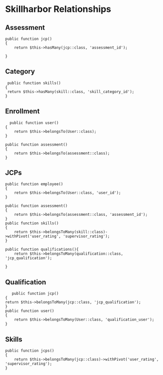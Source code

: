 # Skillharbor Relationships

## Assessment 
    public function jcp()
    {
        return $this->hasMany(jcp::class, 'assessment_id');

    }

## Category 

     public function skills()
    {
     return $this->hasMany(skill::class, 'skill_category_id');
    }

## Enrollment 
      public function user()
    {
        return $this->belongsTo(User::class);
    }

    public function assessment()
    {
        return $this->belongsTo(assessment::class);
    }

## JCPs
    public function employee()
    {
        return $this->belongsTo(User::class, 'user_id');
    }

    public function assessment()
    {
        return $this->belongsTo(assessment::class, 'assessment_id');
    }
    public function skills()
    {
        return $this->belongsToMany(skill::class)->withPivot('user_rating', 'supervisor_rating');
    }

    public function qualifications(){
        return $this->belongsToMany(qualification::class, 'jcp_qualification');

    }


## Qualification 
       public function jcp()
    {
    return $this->belongsToMany(jcp::class, 'jcp_qualification');
    }
    public function user()
    {
        return $this->belongsToMany(User::class, 'qualification_user');
    }


## Skills
    public function jcps()
    {
        return $this->belongsToMany(jcp::class)->withPivot('user_rating', 'supervisor_rating');
    }
